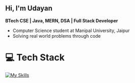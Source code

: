 ## Hi, I'm Udayan
**BTech CSE | Java, MERN, DSA | Full Stack Developer**

- Computer Science student at Manipal University, Jaipur <br>
- Solving real world problems through code

# 💻 Tech Stack
[![My Skills](https://skillicons.dev/icons?i=js,html,css,java,mysql,express,react,nodejs,spring,git,github)](https://skillicons.dev)


<!-- Proudly created with GPRM ( https://gprm.itsvg.in ) -->
